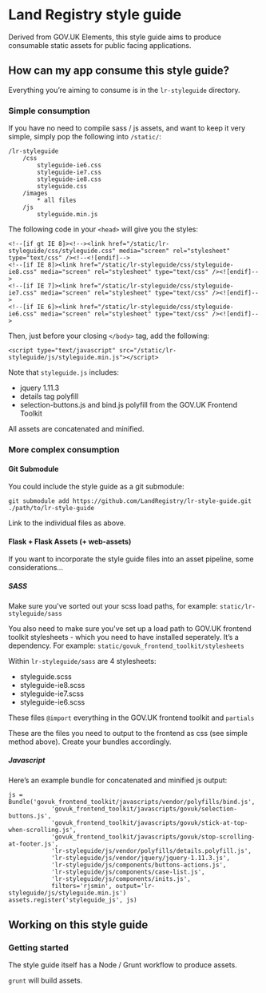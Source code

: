 # Land Registry style guide

Derived from GOV.UK Elements, this style guide aims to produce consumable static assets
 for public facing applications.

## How can my app consume this style guide?

Everything you’re aiming to consume is in the ```lr-styleguide``` directory.

### Simple consumption

If you have no need to compile sass / js assets, and want to keep it very simple,
simply pop the following into ```/static/```:

```
/lr-styleguide
    /css
        styleguide-ie6.css
        styleguide-ie7.css
        styleguide-ie8.css
        styleguide.css
    /images
        * all files
    /js
        styleguide.min.js
```

The following code in your ```<head>``` will give you the styles:

```
<!--[if gt IE 8]><!--><link href="/static/lr-styleguide/css/styleguide.css" media="screen" rel="stylesheet" type="text/css" /><!--<![endif]-->
<!--[if IE 8]><link href="/static/lr-styleguide/css/styleguide-ie8.css" media="screen" rel="stylesheet" type="text/css" /><![endif]-->
<!--[if IE 7]><link href="/static/lr-styleguide/css/styleguide-ie7.css" media="screen" rel="stylesheet" type="text/css" /><![endif]-->
<!--[if IE 6]><link href="/static/lr-styleguide/css/styleguide-ie6.css" media="screen" rel="stylesheet" type="text/css" /><![endif]-->
```

Then, just before your closing ```</body>``` tag, add the following:
```
<script type="text/javascript" src="/static/lr-styleguide/js/styleguide.min.js"></script>
```
Note that ```styleguide.js``` includes:

* jquery 1.11.3
* details tag polyfill
* selection-buttons.js and bind.js polyfill from the GOV.UK Frontend Toolkit

All assets are concatenated and minified.

### More complex consumption

#### Git Submodule

You could include the style guide as a git submodule:

```git submodule add https://github.com/LandRegistry/lr-style-guide.git ./path/to/lr-style-guide```

Link to the individual files as above.

#### Flask + Flask Assets (+ web-assets)

If you want to incorporate the style guide files into an asset pipeline, some considerations...

##### SASS

Make sure you've sorted out your scss load paths, for example: ```static/lr-styleguide/sass```

You also need to make sure you've set up a load path to GOV.UK frontend toolkit stylesheets - which you need to have installed seperately. It’s a dependency. For example: ```static/govuk_frontend_toolkit/stylesheets```

Within ```lr-styleguide/sass``` are 4 stylesheets:

* styleguide.scss
* styleguide-ie8.scss
* styleguide-ie7.scss
* styleguide-ie6.scss

These files ```@import``` everything in the GOV.UK frontend toolkit and ```partials```

These are the files you need to output to the frontend as css (see simple method above). Create your bundles accordingly.

##### Javascript

Here’s an example bundle for concatenated and minified js output:

```
js = Bundle('govuk_frontend_toolkit/javascripts/vendor/polyfills/bind.js',
            'govuk_frontend_toolkit/javascripts/govuk/selection-buttons.js',
            'govuk_frontend_toolkit/javascripts/govuk/stick-at-top-when-scrolling.js',
            'govuk_frontend_toolkit/javascripts/govuk/stop-scrolling-at-footer.js',
            'lr-styleguide/js/vendor/polyfills/details.polyfill.js',
            'lr-styleguide/js/vendor/jquery/jquery-1.11.3.js',
            'lr-styleguide/js/components/buttons-actions.js',
            'lr-styleguide/js/components/case-list.js',
            'lr-styleguide/js/components/inits.js',
            filters='rjsmin', output='lr-styleguide/js/styleguide.min.js')
assets.register('styleguide_js', js)
```

## Working on this style guide

### Getting started

The style guide itself has a Node / Grunt workflow to produce assets.

```grunt``` will build assets.
